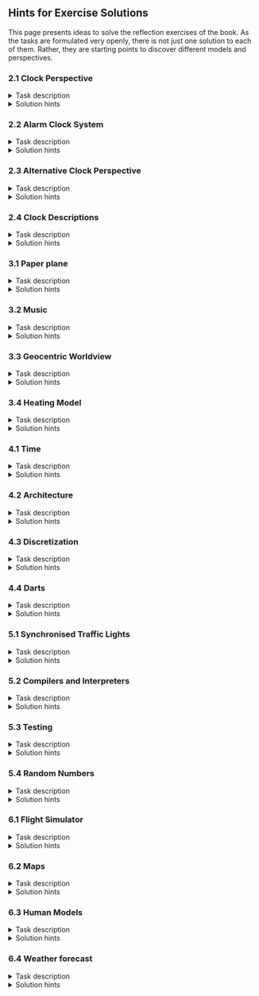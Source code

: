 ## Hints for Exercise Solutions

This page presents ideas to solve the reflection exercises of the book.
As the tasks are formulated very openly, there is not just one solution to each of them.
Rather, they are starting points to discover different models and perspectives.

### 2.1 Clock Perspective
<details>
<summary> Task description </summary>
Consider a clock somewhere in your household or school.
The purpose is to read the time.

Which perspective of the clock helps you determine the time? 
Which aspects of reality do you consider, and which do you ignore?
Which precision of the relevant attributes is meaningful?
</details>

<details>
<summary> Solution hints </summary>
There is an analog wall clock in my office.
It has a very simple design with numbers 1 .. 12 and two hands - a short hour hand and a long minute hand.<br/>
* For determining time, I need to look at where the hands of the clock point.<br/>
* I only consider the angle of the hands (two numbers). The following are examples of irrelevant aspects: the colour of the hands and the clock, the shape the numbers, the existence of the numbers, the mechanism that makes the clock work (eletronic versus mechanical), and the position of the clock. There are many more irrelevant aspects.<br/>
* For reading the time it is sufficient to have the angle of the hands with a precision of 6 degrees, such that we can distinguish 60 different directions for the minute hand. For the hour hand, a precision of 30 degrees helps us to distinguish 12 different directions for the hour hand.
</details>

### 2.2 Alarm Clock System
<details>
<summary> Task description </summary>
Consider an alarm clock somewhere in your household with the purpose of reading the time.

What is the system for this clock? 
What are the parts and attributes of the system? 
Describe at least one system snapshot using these parts and attributes. 
</details>

<details>
<summary> Solution hints </summary>
I have a digital radio controlled alarm clock in my office which I take with me to meetings such that I can read the time without looking at my wrist.
The alarm clock display shows the current temperature, second, hours, minutes, the day and month, and the weekday. The digits are shown with a seven segment display each.
There are four buttons: MODE, UP, DOWN, ALARM. On top there is a SNOOZE button and at the back there is a compartment for the battery.<br/>
* For determining the time, I read the hour digits as the hour and the minute digits as the minute.<br/>
* All other information on the display is irrelevant as is the colour of the display or its lighting. All the electronics behind is not relevant as is the clock casing or placement.<br/>
* As the clock is radio controlled and adjusts austomatically, I do not care for any of the buttons.<br/>
* It is important that the battery has enough power.<br/>
* This boils down to the alarm clock system having three parts: the clock casing including a display, the battery cover, and the battery. It would be possible to consider the display as a separate element.<br/>
* The relevant attributes are the hour and minute on the display, and the charging status of the battery. It is possible to also consider the connection status to the controlling atomic clock.<br/>
* A system snapshot is clock.display.hour=11, clock.display.minute=27, clock.battery.status=64%.
</details>

### 2.3 Alternative Clock Perspective
<details>
<summary> Task description </summary>
Consider a clock on a public building. Choose a purpose which is not reading the time.

Which perspective supports your chosen purpose? What is the system in this new perspective, including parts and attributes? Describe at least one snapshot of this alternative system.
</details>

<details>
<summary> Solution hints </summary>
In Grimstad, there is a church with a clock on its tower. It is widely visible and shows the time. It also has a bell and in former times it would ring regularly to announce the time.
We will look at the clock as a means of navigation for the boats that are sailing around Grimstad. The visual clock is obviously to small to aid in navigation - the clock tower is better suited for that purpose.
However, the bell of the clock is a good means of navigation, in particular in the case of fog. It provides an approximate direction for the harbour, which can be improved with visual clues when one approaches the shore.<br/>
* For navigation, the frequency of the bell signal is essential as well as its pattern.<br/>
* The placement of the clock is important in order to know the direction.<br/>
* Differences in sound to other bells in the vicinity are also important to know such that the clock is identifiable.<br/>
* When hearing the bell, the direction from where it comes is important and maybe the strength of the sound.<br/>
* We do not care for the hands or the colour of the clock or even the time it shows.<br/>
* In this perspectivem, the clock is a defined point in space which has a regular acoustic signal.<br/>
* Possible attributes are its location, the direction from where the signal came, the frequency of the signal, and the delay until the next signal.<br/>
* A possible system state is location: 58.34314231863526, 8.59555405017648, direction: 320&deg;, frequency: 15', delay: 6'
</details>

### 2.4 Clock Descriptions
<details>
<summary> Task description </summary>
Consider a clock on a public building with the purpose of reading the time.

Create three different snapshot descriptions of such a clock. Then describe possible system executions.
</details>

<details>
<summary> Solution hints </summary>
We consider the clock of Big Ben, which is the Great Clock of Westminster at the north end of the Palace of Westminster in London, England.
The clock is an analogue clock and is shown in four directions. This means a system status contains four clock readings, which all should be the same at all times.
This is normally ensured by the mechanics inside the tower. Each clock reading can be represented by the angle of its hour and minute hands with the precision of integers.
We only look at the north clock now.
If we use degrees for the angle starting from the hands pointing up, then we can identify three situations as follows.<br><br>
bigben.clock.north.hour=0, bigben.clock.north.minute=0 <br>
bigben.clock.north.hour=160, bigben.clock.north.minute=120 <br>
bigben.clock.north.hour=81, bigben.clock.north.minute=253<br><br>
We can translate these states into digital time readings as follows: 12:00, 5:20, 2:42.<br>
When we consider a discrete execution, then the minute hand would advance by 6 degrees every minute, while the hour hand would advance by 1 degree every other minute. We consider all angles modulo 360 degrees.<br>
A continuous execution will advance the minute hand continuously and constantly such that one minute yields 6 degrees. The hour hand is increased similarly to increase by 1 degree every other minute.
</details>

### 3.1 Paper plane
<details>
<summary> Task description </summary>
Consider a paper plane, folded out of regular A4 paper.

How is the paper plane a model of a Boeing 737? 
What is the perspective used and what are the behaviours?
</details>

<details>
<summary> Solution hints </summary>
For a model, we need a shared perspective. As the Boeing 737 is more complex, we adapt the perspective to the paper plane.
We consider one body, two wings, and the possibility to be airborne. For this, we consider the 3D position of the plane, its speed and the direction it is facing.
We ignore the material, the inside of the body, and the wheels. If we want, we can consider flaps.<br>

Now we can map between 3D paper plane and Boeing 747 movements. With some scaling, we can get the movements to match. 
Obviously, we can only consider scenarios where the plane descends, as the paper plane does not any thrust.
We can look at gliding ond maybe landing.
</details>

### 3.2 Music
<details>
<summary> Task description </summary>
Consider descriptions of music in the form of sheet music.

Do the symbols describe the music correctly? Which perspective is applied? How does changing the playing instrument change the correctness of the model?
</details>

<details>
<summary> Solution hints </summary>
Music is a very complex phenomenon involving arrangements of sound, see <a href="https://en.wikipedia.org/wiki/Music">Wikipedia</a>. To make it tangible, we can look at some of its elements: pitch, melody, harmony, rhythm, texture, timbre, expression, and form.<br>
Even though the underlying phenomenon is sound, we do not look at the physics of sound waves, but consider the perception of sound, see <a href="https://en.wikipedia.org/wiki/Sound">Wikipedia</a>. Again, there are several possible elements to consider: pitch, duration, loudness, timbre, texture, and spatial location.<br>
We select a restricted perspective and consider pitch, duration, and loudness. We measure the pitch as the frequency of the sound wave, duration as the time it takes from start to end and the loudness by the pressure level in decibel.<br>
Notes in sheet music can express pitch, duration, and loudness. This way, notes can describe music on our perspective. As we often create music in terms on notes, these notes describe the music correctly.<br>
However, we know that musical notes are not able to describe all possible changes in pitch, duration, and loudness. 
The expressible pitches are limited, related to a reference frequency (concert pitch).
Also the expressible durations are limited, given in fractions of the musical meter.
For loudness, expressivity is even less.
That means not all musical ideas can be expressed with musical notes.<br>
Different instruments are similar under our perspective. We might need an extended perspective to distinguish them.<br>
</details>

### 3.3 Geocentric Worldview
<details>
<summary> Task description </summary>
The geocentric worldview posits that Earth is at the center of the universe and stars, planets, and the sun, revolve around it.

Is the geocentric worldview a correct model of the movements of the stars and planets?
Which perspective is needed to make it a correct model?
</details>

<details>
<summary> Solution hints </summary>
As with all models, the question is about the purpose of the model. We want to account for the movements of the stars and the planets.
First, it must be noted that for the movements of the stars there is basically no difference between a geocentric and a heliocentric worldview, because all stars are very far apart from our solar system.
When it comes to the planets, there are very early methods to predict the movements of the planets, the sun and the moon.
There are even <a href="https://en.wikipedia.org/wiki/Antikythera_mechanism">physical models</a> for that.
Due to the placement of the Earth in the center, various corrections have to be applied to ensure correctness.
With those, the model can predict the planet movements with reasonable precision.<br/>
However, the model gets much simpler when using a heliocentric perspective.
</details>

### 3.4 Heating Model
<details>
<summary> Task description </summary>
Recheck Episode 11.

Add more implicit assumptions for that case. Determine which of the given and the added assumptions are valid. How could we extend the model to take care of the invalid assumptions?
</details>

<details>
<summary> Solution hints </summary>
Obviously, there are many more implicit assumption to add. We consider just three of them: Charlies movements in the room are irrelevant. The furniture can be ignored. The floor isolation is ideal.<br/>
Validity of the assumptions is related to the purpose of the model and the implied data accuracy. Although Charlies movements influence the temperature distribution in the room, the effect is not visible because we only have one data item for the room temperature and our temperature accuracy of 1 degree is not fine enough to register Charlies influence. The furniture could make a difference, but this is not visible as we only have one data item for the room temperature. The floor isolation is not relevant as the room below Charlies room is also heated and has almost the same temperature as Charlies room.<br/>
When we want to consider the distribution of temperature in the room, we need more temperature measurement spots and a model for the heat diffusion in the room.
</details>

### 4.1 Time
<details>
<summary> Task description </summary>
Consider a clock as a model of time.

When is a clock a correct model and when is the model incorrect? How is this influenced by the perspective chosen?
</details>

<details>
<summary> Solution hints </summary>
In our understanding, time is the inherent ordering of snapshots. This means we can understand time as IDs for snapshots.
A clock is a way to provide these IDs inside of snapshots. A simple correctness understanding would say that the clock should equal the time, which implies that the clock is incorrect when it does not equal the time.<br/>
However, care is needed, because equality depends on the perspective, in particular the accuracy and precision of the clock.
The precision of the clock introduces an extra challenge, because any precision means that clock readings are discrete instead of continuous.
In this sense, it is impossible to have a real continuous clock. Again, the perspective decides whether this is acceptable or not.
</details>

### 4.2 Architecture
<details>
<summary> Task description </summary>
Architectural drawings describe some aspects of buildings.

Sometimes, the drawing is prepared after the building is finished. Can we say that the building prescribed by the drawing is a model of the real building? Or is it the other way around?
</details>

<details>
<summary> Solution hints </summary>
Obviously, the answer to the question depends on the perspective chosen. Let us assume that the perspective for the drawing and for the building coincide.
Then the measurements in the building should match the data available in the drawing, and hence model-of can go in both ways.<br/>
On this basis, we should check what was the original. If the original was the drawing, and the building is based later, then the building can be considered the model. Otherwise, the prescribed building by the drawing can be considered the model.
</details>

### 4.3 Discretization
<details>
<summary> Task description </summary>
Figure 4.4 shows how discrete data can be interpolated to form continuous data.

If we start with continuous data given by the cosine function, how can we extract discrete data at every full minute? How does the perspective influence the result?
</details>

<details>
<summary> Solution hints </summary>
Work in progress<br/>
<img src="https://raw.githubusercontent.com/PrinzAndreas/ModellingProgramming/main/images/comingSoon.png" alt="work in progress" title="work in progress" style="max-width: 100%;">
<br/>
The cosine function is a real-valued function from reals. If we want to extract a value for every full minute, we first need to agree on what real number constitutes a minute. For simplicity, we assume a time base of minutes, such that the first minute has the real value 1.0. Alternatively, we could have chosen a time base of seconds, where the first minute would be at the real value 60.0. Another alternative would be to choose a time base of &#x3C0;/2. In this case, the values of sine would switch between 0, 1, and -1.<br/>
From here, we just create a table of values as follows.
<table>
  <thead>
    <tr>
      <th scope="col">time point in minute</th>
      <th scope="col">time base minute</th>
      <th scope="col">time base second</th>
      <th scope="col">time base minute&times;&#x3C0;/2</th>
    </tr>
  </thead>
  <tbody>
    <tr>
      <th scope="row">0</th>
      <td>0.0</td>
      <td>0.0</td>
      <td>0.0</td>
    </tr>
    <tr>
      <th scope="row">1</th>
      <td>0.84</td>
      <td>-0.30</td>
      <td>1.0</td>
    </tr>
    <tr>
      <th scope="row">2</th>
      <td>0.91</td>
      <td>0.58</td>
      <td>0.0</td>
    </tr>
    <tr>
      <th scope="row">3</th>
      <td>0.14</td>
      <td>-0.80</td>
      <td>-1.0</td>
    </tr>
    <tr>
      <th scope="row">4</th>
      <td>-0.76</td>
      <td>0.95</td>
      <td>0.0</td>
    </tr>
    <tr>
      <th scope="row">...</th>
      <td>...</td>
      <td>...</td>
      <td>...</td>
    </tr>
  </tbody>
</table>
The perspective influences at which place we read the sine function. It also determines the precision and accuracy of the result.
</details>

### 4.4 Darts
<details>
<summary> Task description </summary>
Dart throwing often has a considerable element of luck involved.

What are the reasons for these uncertainties? How could a change of perspective remove some of the randomness? How does the situation change if the player is a world champion?
</details>

<details>
<summary> Solution hints </summary>
Work in progress<br>
<img src="https://raw.githubusercontent.com/PrinzAndreas/ModellingProgramming/main/images/comingSoon.png" alt="work in progress" title="work in progress" style="max-width: 100%;">
</details>

### 5.1 Synchronised Traffic Lights
<details>
<summary> Task description </summary>
A city wants to reprogram the traffic lights to avoid traffic jams. The new programs should be tested in a model before deployment.

What perspective do you propose for the model to capture all relevant elements? 
What are the RTS elements, and how do they relate to the three categories of RTS elements?
</details>

<details>
<summary> Solution hints </summary>
Work in progress<br>
<img src="https://raw.githubusercontent.com/PrinzAndreas/ModellingProgramming/main/images/comingSoon.png" alt="work in progress" title="work in progress" style="max-width: 100%;">
</details>

### 5.2 Compilers and Interpreters
<details>
<summary> Task description </summary>
Suppose we have a machine understanding ML, and a compiler written in ML translating SLX to ML.

Can we use the SLX compiler and the ML machine to create a (virtual) SLX machine, thereby making SLX executable?
</details>

<details>
<summary> Solution hints </summary>
Work in progress<br>
<img src="https://raw.githubusercontent.com/PrinzAndreas/ModellingProgramming/main/images/comingSoon.png" alt="work in progress" title="work in progress" style="max-width: 100%;">
</details>

### 5.3 Testing
<details>
<summary> Task description </summary>
Testing is a way to validate a new system. A number of tests are run in the mental original and in the new system and the results are compared.

Which methods would you propose to test a new chair? Which tests should be selected?
</details>

<details>
<summary> Solution hints </summary>
Work in progress<br>
<img src="https://raw.githubusercontent.com/PrinzAndreas/ModellingProgramming/main/images/comingSoon.png" alt="work in progress" title="work in progress" style="max-width: 100%;">
</details>

### 5.4 Random Numbers
<details>
<summary> Task description </summary>
Pseudo-random numbers are a realization of real random numbers.

How could you verify or validate that they are correct?
</details>

<details>
<summary> Solution hints </summary>
Work in progress<br>
<img src="https://raw.githubusercontent.com/PrinzAndreas/ModellingProgramming/main/images/comingSoon.png" alt="work in progress" title="work in progress" style="max-width: 100%;">
</details>

### 6.1 Flight Simulator
<details>
<summary> Task description </summary>
A flight simulator is software that allows one to experience flying a plane. Simple versions work like games, while advanced versions use real cockpits to recreate the flight feeling as exactly as possible. After extended training in a flight simulator, a real flight is manageable.

Discuss flight simulators in terms of the concepts of this book. What is the associated perspective, what is the modelling involved and where are the programming and descriptions?
</details>

<details>
<summary> Solution hints </summary>
Work in progress<br>
<img src="https://raw.githubusercontent.com/PrinzAndreas/ModellingProgramming/main/images/comingSoon.png" alt="work in progress" title="work in progress" style="max-width: 100%;">
</details>

### 6.2 Maps
<details>
<summary> Task description </summary>
Assume you use a map to plan a hiking trip.

Discuss your plan and the map as a model of the trip in terms of the concepts of this book. What is the associated perspective, what is the modelling involved and where are the programming and descriptions?
</details>

<details>
<summary> Solution hints </summary>
Work in progress<br>
<img src="https://raw.githubusercontent.com/PrinzAndreas/ModellingProgramming/main/images/comingSoon.png" alt="work in progress" title="work in progress" style="max-width: 100%;">
</details>

### 6.3 Human Models
<details>
<summary> Task description </summary>
When you search the Internet for the term \quoted{models}, your first hits will relate to the profession or role to be a model.

Discuss these human models in terms of the concepts of this book. What is the associated perspective, what is the modelling involved and where are the programming and descriptions?
</details>

<details>
<summary> Solution hints </summary>
Work in progress<br>
<img src="https://raw.githubusercontent.com/PrinzAndreas/ModellingProgramming/main/images/comingSoon.png" alt="work in progress" title="work in progress" style="max-width: 100%;">
</details>

### 6.4 Weather forecast
<details>
<summary> Task description </summary>
Consider your favourite weather forecast site. It provides a description of the weather to come and maybe also of the weather that has been.

Discuss weather forecasts in terms of the concepts of this book. What is the associated perspective, what is the modelling involved and where are the programming and descriptions?
</details>

<details>
<summary> Solution hints </summary>
Work in progress<br>
<img src="https://raw.githubusercontent.com/PrinzAndreas/ModellingProgramming/main/images/comingSoon.png" alt="work in progress" title="work in progress" style="max-width: 100%;">
</details>
